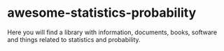 # awesome-statistics-probability
Here you will find a library with information, documents, books, software and things related to statistics and probability.
